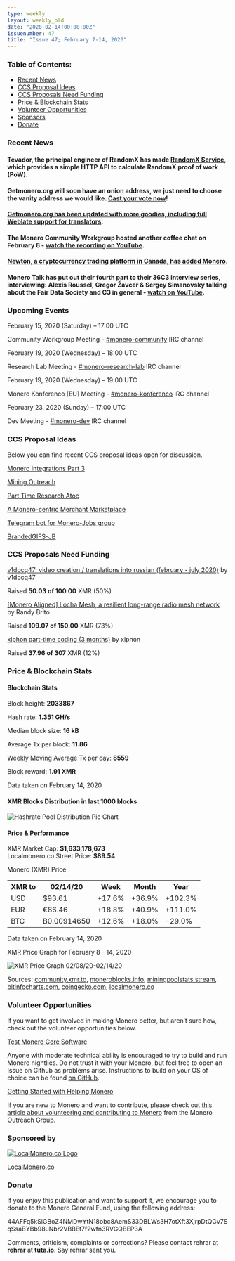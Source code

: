 ```yaml
---
type: weekly
layout: weekly_old
date: "2020-02-14T00:00:00Z"
issuenumber: 47
title: "Issue 47; February 7-14, 2020"
---
```


<h3>Table of Contents:</h3>
<ul class="contents">
    <li><a href="#news">Recent News</a></li>
    <li><a href="#ideas">CCS Proposal Ideas</a></li>
    <li><a href="#proposals">CCS Proposals Need Funding</a></li>
    <li><a href="#stats">Price & Blockchain Stats</a></li>
    <li><a href="#volunteer">Volunteer Opportunities</a></li>
    <li><a href="#sponsor">Sponsors</a></li>
    <li><a href="#donate">Donate</a></li>
</ul>

<h3 id="news">Recent News</h3>

<div class="newsbyte">
    <h4>Tevador, the principal engineer of RandomX has made <a href="https://github.com/tevador/randomx-service" target="_blank">RandomX Service</a>, which provides a simple HTTP API to calculate RandomX proof of work (PoW).
    </h4>
</div>

<div class="newsbyte">
    <h4>Getmonero.org will soon have an onion address, we just need to choose the vanity address we would like. <a href="https://www.strawpoll.me/19386207" target="_blank">Cast your vote now</a>!
    </h4>
</div>

<div class="newsbyte">
    <h4><a href="https://www.reddit.com/r/Monero/comments/f0wlcn/getmoneroorg_updated_added_mrl_writeup_removed/" target="_blank">Getmonero.org has been updated with more goodies, including full Weblate support for translators</a>.
    </h4>
</div>

<div class="newsbyte">
    <h4>The Monero Community Workgroup hosted another coffee chat on February 8 - <a href="https://youtu.be/4_Ig2f5gD9M" target="_blank">watch the recording on YouTube</a>.
    </h4>
</div>

<div class="newsbyte">
    <h4><a href="https://medium.com/newton-crypto/newton-adds-support-for-monero-xmr-and-tether-usdt-cd6f55532496" target="_blank">Newton, a cryptocurrency trading platform in Canada, has added Monero</a>.
    </h4>
</div>

<div class="newsbyte">
    <h4>Monero Talk has put out their fourth part to their 36C3 interview series, interviewing: Alexis Roussel, Gregor Žavcer & Sergey Simanovsky talking about the Fair Data Society and C3 in general - <a href="https://youtu.be/FEGlQmxCMFg" target="_blank">watch on YouTube</a>.
    </h4>
</div>

<h3 id="events">Upcoming Events</h3>

<div class="event">
    <p class="date" markdown="1">February 15, 2020 (Saturday) – 17:00 UTC</p>
    <p markdown="1">Community Workgroup Meeting - <a href="irc://chat.freenode.net/#monero-community" target="_blank">#monero-community</a> IRC channel</p>
</div>

<div class="event">
    <p class="date" markdown="1">February 19, 2020 (Wednesday) – 18:00 UTC</p>
    <p markdown="1">Research Lab Meeting - <a href="irc://chat.freenode.net/#monero-research-lab" target="_blank">#monero-research-lab</a> IRC channel</p>
</div>

<div class="event">
    <p class="date" markdown="1">February 19, 2020 (Wednesday) – 19:00 UTC</p>
    <p markdown="1">Monero Konferenco [EU] Meeting - <a href="irc://chat.freenode.net/#monero-konferenco" target="_blank">#monero-konferenco</a> IRC channel</p>
</div>

<div class="event">
    <p class="date" markdown="1">February 23, 2020 (Sunday) – 17:00 UTC</p>
    <p markdown="1">Dev Meeting - <a href="irc://chat.freenode.net/#monero-dev" target="_blank">#monero-dev</a> IRC channel</p>
</div>

<h3 id="ideas">CCS Proposal Ideas</h3>

<p>Below you can find recent CCS proposal ideas open for discussion.</p>

<div class="proposal">
<p><a href="https://repo.getmonero.org/monero-project/ccs-proposals/merge_requests/125" target="_blank">Monero Integrations Part 3</a></p>
</div>

<div class="proposal">
<p><a href="https://repo.getmonero.org/monero-project/ccs-proposals/merge_requests/124" target="_blank">Mining Outreach</a></p>
</div>

<div class="proposal">
<p><a href="https://repo.getmonero.org/monero-project/ccs-proposals/merge_requests/120" target="_blank">Part Time Research Atoc</a></p>
</div>

<div class="proposal">
<p><a href="https://repo.getmonero.org/monero-project/ccs-proposals/merge_requests/117" target="_blank">A Monero-centric Merchant Marketplace</a></p>
</div>

<div class="proposal">
<p><a href="https://repo.getmonero.org/monero-project/ccs-proposals/merge_requests/91" target="_blank">Telegram bot for Monero-Jobs group</a></p>
</div>

<div class="proposal">
<p><a href="https://repo.getmonero.org/monero-project/ccs-proposals/merge_requests/88" target="_blank">BrandedGIFS-JB</a></p>
</div>

<h3 id="proposals">CCS Proposals Need Funding</h3>

<div class="proposal">
    <p><a href="https://ccs.getmonero.org/proposals/%20v1docq47-video-creation-translations-into-russian-(february-july-2020).html" target="_blank">v1docq47: video creation / translations into russian (february - july 2020)</a> by v1docq47</p>
    <p>Raised <b>50.03 of 100.00</b> XMR (50%)</p>
</div>

<div class="proposal">
    <p><a href="https://ccs.getmonero.org/proposals/randybrito-locha-mesh.html" target="_blank">[Monero Aligned] Locha Mesh, a resilient long-range radio mesh network</a> by Randy Brito</p>
    <p>Raised <b>109.07 of 150.00</b> XMR (73%)</p>
</div>

<div class="proposal">
    <p><a href="https://ccs.getmonero.org/proposals/xiphon-part-time-3.html" target="_blank">xiphon part-time coding (3 months)</a> by xiphon</p>
    <p>Raised <b>37.96 of 307</b> XMR (12%)</p>
</div>

<h3 id="stats">Price & Blockchain Stats</h3>

<h4 class="stat">Blockchain Stats</h4>

<div class="bcstats">
    <p>Block height: <b>2033867</b></p>
    <p>Hash rate: <b>1.351 GH/s</b></p>
    <p>Median block size: <b>16 kB</b></p>
    <p>Average Tx per block: <b>11.86</b></p>
    <p>Weekly Moving Average Tx per day: <b>8559</b></p>
    <p>Block reward: <b>1.91 XMR</b></p>
</div>
<p class="note">Data taken on February 14, 2020</p>

<h4 class="stat">XMR Blocks Distribution in last 1000 blocks</h4>
<p><img src="/img/hashrate-pool-distribution-0214.png" alt="Hashrate Pool Distribution Pie Chart"/></p>

<h4 class="stat">Price & Performance</h4>

<div class="price-intro">XMR Market Cap: <b>$1,633,178,673</b><br>Localmonero.co Street Price: <b>$89.54</b></div>

<p class="table-title">Monero (XMR) Price</p>
<table class="price-table">
  <tr class="row1">
    <th>XMR to</th>
    <th>02/14/20</th>
    <th>Week</th>
    <th>Month</th>
    <th>Year</th>
  </tr>
  <tr>
    <td data-th="XMR to">USD</td>
    <td data-th="02/14/20">$93.61</td>
    <td data-th="Week" class="green">+17.6%</td>
    <td data-th="Month" class="green">+36.9%</td>
    <td data-th="Year" class="green">+102.3%</td>
  </tr>
  <tr class="row3">
    <td data-th="XMR to">EUR</td>
    <td data-th="02/14/20">€86.46</td>
    <td data-th="Week" class="green">+18.8%</td>
    <td data-th="Month" class="green">+40.9%</td>
    <td data-th="Year" class="green">+111.0%</td>
  </tr>
  <tr>
    <td data-th="XMR to">BTC</td>
    <td data-th="02/14/20">B0.00914650</td>
    <td data-th="Week" class="green">+12.6%</td>
    <td data-th="Month" class="green">+18.0%</td>
    <td data-th="Year" class="red">-29.0%</td>
  </tr>
</table>
<p class="note">Data taken on February 14, 2020</p>

<p class="table-title">XMR Price Graph for February 8 - 14, 2020</p>

![XMR Price Graph 02/08/20-02/14/20](/img/weekly-chart-0214.png "XMR Price Graph 02/08/20-02/14/20") 

Sources: <a href="https://community.xmr.to/explorer/mainnet/" target="_blank">community.xmr.to</a>, <a href="https://moneroblocks.info/stats/transaction-stats" target="_blank">moneroblocks.info</a>, <a href="https://miningpoolstats.stream/monero" target="_blank">miningpoolstats.stream</a>, <a href="https://bitinfocharts.com/monero/" target="_blank">bitinfocharts.com</a>, <a href="https://www.coingecko.com/" target="_blank">coingecko.com</a>, <a href="https://localmonero.co/" target="_blank">localmonero.co</a>

<h3 id="volunteer">Volunteer Opportunities</h3>

<p>If you want to get involved in making Monero better, but aren’t sure how, check out the volunteer opportunities below.</p>

<div class="newsbyte">
    <p class="date"><a href="https://github.com/monero-project/monero" target="_blank">Test Monero Core Software</a></p>
    <p>Anyone with moderate technical ability is encouraged to try to build and run Monero nightlies. Do not trust it with your Monero, but feel free to open an Issue on Github as problems arise. Instructions to build on your OS of choice can be found <a href="https://github.com/monero-project/monero#compiling-monero-from-source" target="_blank">on GitHub</a>. </p>
</div>

<div class="newsbyte">
    <p class="date"><a href="https://github.com/monero-project/monero" target="_blank">Getting Started with Helping Monero</a></p>
    <p>If you are new to Monero and want to contribute, please check out <a href="https://www.monerooutreach.org/stories/getting-started-helping-monero.php" target="_blank">this article about volunteering and contributing to Monero</a> from the Monero Outreach Group. </p>
</div>

<h3 id="sponsor">Sponsored by</h3>

<p><a href="https://localmonero.co/" target="_blank"><img src="/img/localmonero-logo.png" alt="LocalMonero.co Logo" class="localmonero"></a></p>

<p class="text-center"><a href="https://localmonero.co/" target="_blank">LocalMonero.co</a></p>

<h3 id="donate">Donate</h3>

<p markdown="1">If you enjoy this publication and want to support it, we encourage you to donate to the Monero General Fund, using the following address:</p>

<p class="address" markdown="1">44AFFq5kSiGBoZ4NMDwYtN18obc8AemS33DBLWs3H7otXft3XjrpDtQGv7SqSsaBYBb98uNbr2VBBEt7f2wfn3RVGQBEP3A</p>

<!--p><a href="monero:44AFFq5kSiGBoZ4NMDwYtN18obc8AemS33DBLWs3H7otXft3XjrpDtQGv7SqSsaBYBb98uNbr2VBBEt7f2wfn3RVGQBEP3A" class="qr"><img src="/img/donate-monero.png"></a></p-->

Comments, criticism, complaints or corrections? Please contact rehrar at **rehrar** at **tuta.io**. Say rehrar sent you.